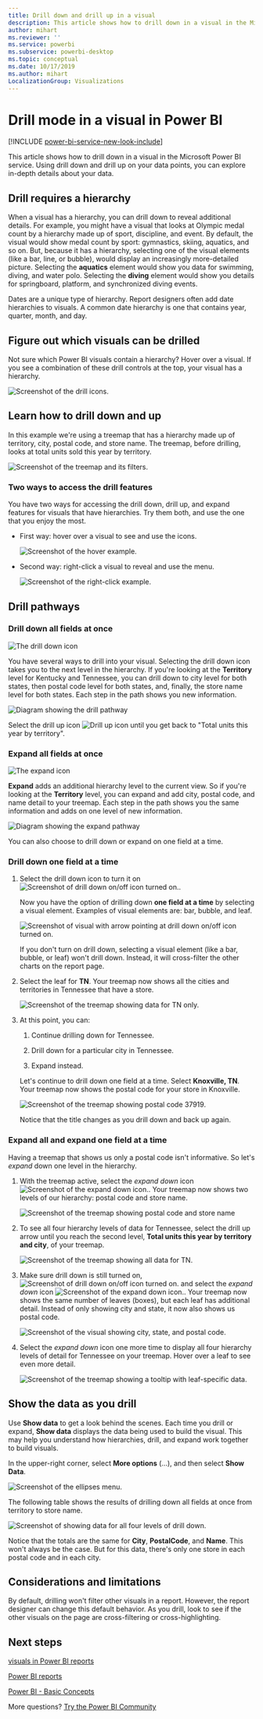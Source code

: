 ```yaml
---
title: Drill down and drill up in a visual
description: This article shows how to drill down in a visual in the Microsoft Power BI service.
author: mihart
ms.reviewer: ''
ms.service: powerbi
ms.subservice: powerbi-desktop
ms.topic: conceptual
ms.date: 10/17/2019
ms.author: mihart
LocalizationGroup: Visualizations
---
```

# Drill mode in a visual in Power BI

[!INCLUDE [power-bi-service-new-look-include](../includes/power-bi-service-new-look-include.md)]

This article shows how to drill down in a visual in the Microsoft Power BI service. Using drill down and drill up on your data points, you can explore in-depth details about your data. 

## Drill requires a hierarchy

When a visual has a hierarchy, you can drill down to reveal additional details. For example, you might have a visual that looks at Olympic medal count by a hierarchy made up of sport, discipline, and event. By default, the visual would show medal count by sport: gymnastics, skiing, aquatics, and so on. But, because it has a hierarchy, selecting one of the visual elements (like a bar, line, or bubble), would display an increasingly more-detailed picture. Selecting the **aquatics** element would show you data for swimming, diving, and water polo.  Selecting the **diving** element would show you details for springboard, platform, and synchronized diving events.

Dates are a unique type of hierarchy.  Report designers often add date hierarchies to visuals. A common date hierarchy is one that contains year, quarter, month, and day. 

## Figure out which visuals can be drilled
Not sure which Power BI visuals contain a hierarchy? Hover over a visual. If you see a combination of these drill controls at the top, your visual has a hierarchy.

![Screenshot of the drill icons.](./media/end-user-drill/power-bi-drill-icons.png)  

## Learn how to drill down and up

In this example we're using a treemap that has a hierarchy made up of territory, city, postal code, and store name. The treemap, before drilling, looks at total units sold this year by territory. 

![Screenshot of the treemap and its filters.](./media/end-user-drill/power-bi-treemaps.png)  


### Two ways to access the drill features

You have two ways for accessing the drill down, drill up, and expand features for visuals that have hierarchies. Try them both, and use the one that you enjoy the most.

- First way: hover over a visual to see and use the icons.  

    ![Screenshot of the hover example.](./media/end-user-drill/power-bi-hover.png)

- Second way: right-click a visual to reveal and use the menu.

    ![Screenshot of the right-click example.](./media/end-user-drill/power-bi-drill-menu.png)



## Drill pathways

### Drill down all fields at once
![The drill down icon](./media/end-user-drill/power-bi-drill-icon3.png)

You have several ways to drill into your visual. Selecting the drill down icon takes you to the next level in the hierarchy. If you're looking at the **Territory** level for Kentucky and Tennessee, you can drill down to city level for both states, then postal code level for both states, and, finally, the store name level for both states. Each step in the path shows you new information.

![Diagram showing the drill pathway](./media/end-user-drill/power-bi-drill-path.png)

Select the drill up icon ![Drill up icon](./media/end-user-drill/power-bi-drill-icon5.png) until you get back to "Total units this year by territory".

### Expand all fields at once
![The expand icon](./media/end-user-drill/power-bi-drill-icon6.png)

**Expand** adds an additional hierarchy level to the current view. So if you're looking at the **Territory** level, you can expand and add city, postal code, and name detail to your treemap. Each step in the path shows you the same information and adds on one level of new information.

![Diagram showing the expand pathway](./media/end-user-drill/power-bi-expand-path.png)

You can also choose to drill down or expand on one field at a time.


### Drill down one field at a time


1. Select the drill down icon to turn it on ![Screenshot of drill down on/off icon turned on.](./media/end-user-drill/power-bi-drill-icon2.png).

    Now you have the option of drilling down **one field at a time** by selecting a visual element. Examples of visual elements are: bar, bubble, and leaf.

    ![Screenshot of visual with arrow pointing at drill down on/off icon turned on.](media/end-user-drill/power-bi-drill-icon-selected.png)

    If you don't turn on drill down, selecting a visual element (like a bar, bubble, or leaf) won't drill down. Instead, it will cross-filter the other charts on the report page.

1. Select the leaf for **TN**. Your treemap now shows all the cities and territories in Tennessee that have a store.

    ![Screenshot of the treemap showing data for TN only.](media/end-user-drill/power-bi-drill-down-one.png)

1. At this point, you can:

    1. Continue drilling down for Tennessee.

    1. Drill down for a particular city in Tennessee.

    1. Expand instead.

    Let's continue to drill down one field at a time.  Select **Knoxville, TN**. Your treemap now shows the postal code for your store in Knoxville.

    ![Screenshot of the treemap showing postal code 37919.](media/end-user-drill/power-bi-drill-two.png)

    Notice that the title changes as you drill down and back up again.

### Expand all and expand one field at a time

Having a treemap that shows us only a postal code isn't informative.  So let's *expand* down one level in the hierarchy.  

1. With the treemap active, select the *expand down* icon ![Screenshot of the expand down icon.](./media/end-user-drill/power-bi-drill-icon6.png). Your treemap now shows two levels of our hierarchy: postal code and store name.

    ![Screenshot of the treemap showing postal code and store name](./media/end-user-drill/power-bi-expand-one.png)

1. To see all four hierarchy levels of data for Tennessee, select the drill up arrow until you reach the second level, **Total units this year by territory and city**, of your treemap.

    ![Screenshot of the treemap showing all data for TN.](media/end-user-drill/power-bi-expand-two.png)

1. Make sure drill down is still turned on, ![Screenshot of drill down on/off icon turned on.](./media/end-user-drill/power-bi-drill-icon2.png) and select the *expand down* icon ![Screenshot of the expand down icon.](./media/end-user-drill/power-bi-drill-icon6.png). Your treemap now shows the same number of leaves (boxes), but each leaf has additional detail. Instead of only showing city and state, it now also shows us postal code.

    ![Screenshot of the visual showing city, state, and postal code.](./media/end-user-drill/power-bi-expand-three.png)

1. Select the *expand down* icon one more time to display all four hierarchy levels of detail for Tennessee on your treemap. Hover over a leaf to see even more detail.

    ![Screenshot of the treemap showing a tooltip with leaf-specific data.](./media/end-user-drill/power-bi-expand-all.png)

## Show the data as you drill
Use **Show data** to get a look behind the scenes. Each time you drill or expand, **Show data** displays the data being used to build the visual. This may help you understand how hierarchies, drill, and expand work together to build visuals. 

In the upper-right corner, select **More options** (...), and then select **Show Data**. 

![Screenshot of the ellipses menu.](./media/end-user-drill/power-bi-ellipses.png)

The following table shows the results of drilling down all fields at once from territory to store name.  


![Screenshot of showing data for all four levels of drill down.](./media/end-user-drill/power-bi-show-data.png)

Notice that the totals are the same for **City**, **PostalCode**, and **Name**. This won't always be the case.  But for this data, there's only one store in each postal code and in each city.  



## Considerations and limitations
By default, drilling won't filter other visuals in a report. However, the report designer can change this default behavior. As you drill, look to see if the other visuals on the page are cross-filtering or cross-highlighting.


## Next steps

[visuals in Power BI reports](../visuals/power-bi-report-visualizations.md)

[Power BI reports](end-user-reports.md)

[Power BI - Basic Concepts](end-user-basic-concepts.md)

More questions? [Try the Power BI Community](https://community.powerbi.com/)
